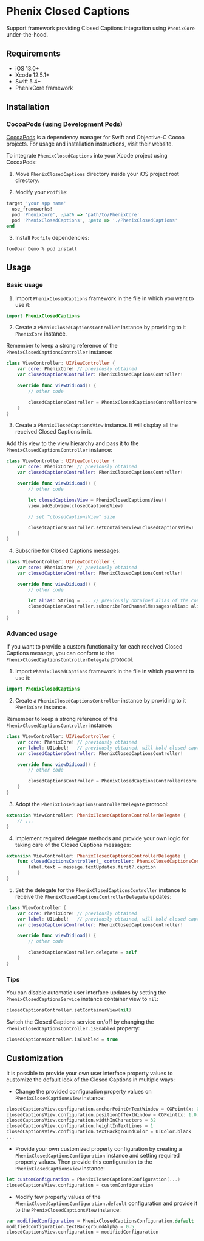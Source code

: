 # Phenix Closed Captions

Support framework providing Closed Captions integration using `PhenixCore` under-the-hood.

## Requirements
* iOS 13.0+
* Xcode 12.5.1+
* Swift 5.4+
* PhenixCore framework

## Installation

### CocoaPods (using Development Pods)

[CocoaPods](https://cocoapods.org) is a dependency manager for Swift and Objective-C Cocoa projects.
For usage and installation instructions, visit their website.

To integrate `PhenixClosedCaptions` into your Xcode project using CocoaPods:

1. Move `PhenixClosedCaptions` directory inside your iOS project root directory.

2. Modify your `Podfile`:

```ruby
target 'your app name'
  use_frameworks!
  pod 'PhenixCore', :path => 'path/to/PhenixCore'
  pod 'PhenixClosedCaptions', :path => './PhenixClosedCaptions'
end
```

3. Install `Podfile` dependencies:

```shell
foo@bar Demo % pod install
```

## Usage

### Basic usage

1. Import `PhenixClosedCaptions` framework in the file in which you want to use it:

```swift
import PhenixClosedCaptions
```

2. Create a `PhenixClosedCaptionsController` instance by providing to it `PhenixCore` instance.

Remember to keep a strong reference of the `PhenixClosedCaptionsController` instance:

```swift
class ViewController: UIViewController {
    var core: PhenixCore! // previously obtained
    var closedCaptionsController: PhenixClosedCaptionsController!

    override func viewDidLoad() {
        // other code

        closedCaptionsController = PhenixClosedCaptionsController(core: core, queue: .main)
    }
}
```

3. Create a `PhenixClosedCaptionsView` instance. It will display all the received Closed Captions in it.

Add this view to the view hierarchy and pass it to the `PhenixClosedCaptionsController` instance:

```swift
class ViewController: UIViewController {
    var core: PhenixCore! // previously obtained
    var closedCaptionsController: PhenixClosedCaptionsController!

    override func viewDidLoad() {
        // other code

        let closedCaptionsView = PhenixClosedCaptionsView()
        view.addSubview(closedCaptionsView)

        // set “closedCaptionsView” size

        closedCaptionsController.setContainerView(closedCaptionsView)
    }
}
```

4. Subscribe for Closed Captions messages:

```swift
class ViewController: UIViewController {
    var core: PhenixCore! // previously obtained
    var closedCaptionsController: PhenixClosedCaptionsController!

    override func viewDidLoad() {
        // other code

        let alias: String = ... // previously obtained alias of the connected channel
        closedCaptionsController.subscribeForChannelMessages(alias: alias)
    }
}
```

### Advanced usage

If you want to provide a custom functionality for each received Closed Captions message,
you can conform to the `PhenixClosedCaptionsControllerDelegate` protocol.

1. Import `PhenixClosedCaptions` framework in the file in which you want to use it:

```swift
import PhenixClosedCaptions
```

2. Create a `PhenixClosedCaptionsController` instance by providing to it `PhenixCore` instance.

Remember to keep a strong reference of the `PhenixClosedCaptionsController` instance:

```swift
class ViewController: UIViewController {
    var core: PhenixCore! // previously obtained
    var label: UILabel!   // previously obtained, will hold closed captions messages
    var closedCaptionsController: PhenixClosedCaptionsController!

    override func viewDidLoad() {
        // other code

        closedCaptionsController = PhenixClosedCaptionsController(core: core, queue: .main)
    }
}
```

3. Adopt the `PhenixClosedCaptionsControllerDelegate` protocol:

```swift
extension ViewController: PhenixClosedCaptionsControllerDelegate {
    // ...
}
```

4. Implement required delegate methods and provide your own logic
for taking care of the Closed Captions messages:

```swift
extension ViewController: PhenixClosedCaptionsControllerDelegate {
    func closedCaptionsController(_ controller: PhenixClosedCaptionsController, didReceive message: PhenixClosedCaptionsMessage) {
        label.text = message.textUpdates.first?.caption
    }
}
```

5. Set the delegate for the `PhenixClosedCaptionsController` instance
to receive the `PhenixClosedCaptionsControllerDelegate` updates:

```swift
class ViewController {
    var core: PhenixCore! // previously obtained
    var label: UILabel!   // previously obtained, will hold closed captions messages
    var closedCaptionsController: PhenixClosedCaptionsController!

    override func viewDidLoad() {
        // other code

        closedCaptionsController.delegate = self
    }
}
```

### Tips

You can disable automatic user interface updates by setting the `PhenixClosedCaptionsService` instance container view to `nil`:

```swift
closedCaptionsController.setContainerView(nil)
```

Switch the Closed Captions service on/off by changing the `PhenixClosedCaptionsController.isEnabled` property:

```swift
closedCaptionsController.isEnabled = true
```

## Customization

It is possible to provide your own user interface property values
to customize the default look of the Closed Captions in multiple ways:

* Change the provided configuration property values on `PhenixClosedCaptionsView` instance:

```swift
closedCaptionsView.configuration.anchorPointOnTextWindow = CGPoint(x: 0.0, y: 0.0)
closedCaptionsView.configuration.positionOfTextWindow = CGPoint(x: 1.0, y: 1.0)
closedCaptionsView.configuration.widthInCharacters = 32
closedCaptionsView.configuration.heightInTextLines = 1
closedCaptionsView.configuration.textBackgroundColor = UIColor.black
...
```

* Provide your own customized property configuration
by creating a `PhenixClosedCaptionsConfiguration` instance and setting required property values.
Then provide this configuration to the `PhenixClosedCaptionsView` instance:

```swift
let customConfiguration = PhenixClosedCaptionsConfiguration(...)
closedCaptionsView.configuration = customConfiguration
```

* Modify few property values of the `PhenixClosedCaptionsConfiguration.default` configuration
and provide it to the `PhenixClosedCaptionsView` instance:

```swift
var modifiedConfiguration = PhenixClosedCaptionsConfiguration.default
modifiedConfiguration.textBackgroundAlpha = 0.5
closedCaptionsView.configuration = modifiedConfiguration
```

